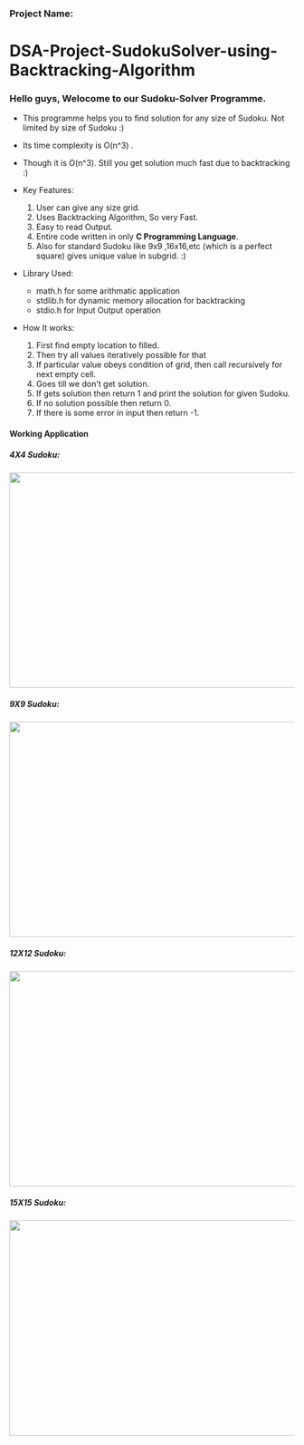 ### Project Name:
# DSA-Project-SudokuSolver-using-Backtracking-Algorithm

### Hello guys, Welocome to our Sudoku-Solver Programme.


- This programme helps you to find solution for any size of Sudoku. Not limited by size of Sudoku :)
- Its time complexity is O(n^3) .
- Though it is O(n^3). Still you get solution much fast due to backtracking :)


- Key Features:
    1. User can give any size grid.
    2. Uses Backtracking Algorithm, So very Fast.
    3. Easy to read Output.
    4. Entire code written in only **C Programming Language**.
    5. Also for standard Sudoku like 9x9 ,16x16,etc (which is a perfect square) gives unique value in subgrid. :)
    
- Library Used:
  - math.h for some arithmatic application
  - stdlib.h for dynamic memory allocation for backtracking
  - stdio.h for Input Output operation
  
- How It works:
  1) First find empty location to filled.
  2) Then try all values iteratively possible for that
  3) If particular value obeys condition of grid, then call recursively for next empty cell.
  4) Goes till we don't get solution.
  5) If gets solution then return 1 and print the solution for given Sudoku.
  6) If no solution possible then return 0.
  7) If there is some error in input then return -1.

#### Working Application 

##### 4X4 Sudoku:

<img src="gif/Bubblesort.gif" width="750" height="380"/>

##### 9X9 Sudoku:

<img src="gif/Insertionsort.gif" width="750" height="380"/>

##### 12X12 Sudoku:

<img src="gif/Selectionsort.gif" width="750" height="380"/>

##### 15X15 Sudoku:

<img src="gif/Radixsort.gif" width="750" height="380"/>
